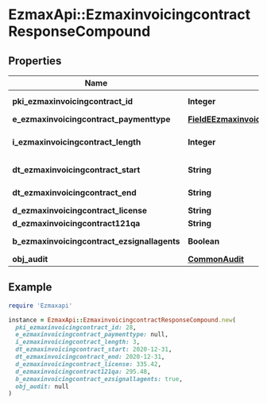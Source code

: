# EzmaxApi::EzmaxinvoicingcontractResponseCompound

## Properties

| Name | Type | Description | Notes |
| ---- | ---- | ----------- | ----- |
| **pki_ezmaxinvoicingcontract_id** | **Integer** | The unique ID of the Ezmaxinvoicingcontract |  |
| **e_ezmaxinvoicingcontract_paymenttype** | [**FieldEEzmaxinvoicingcontractPaymenttype**](FieldEEzmaxinvoicingcontractPaymenttype.md) |  |  |
| **i_ezmaxinvoicingcontract_length** | **Integer** | The length in years of the Ezmaxinvoicingcontract |  |
| **dt_ezmaxinvoicingcontract_start** | **String** | The start date of the Ezmaxinvoicingcontract |  |
| **dt_ezmaxinvoicingcontract_end** | **String** | The end date of the Ezmaxinvoicingcontract |  |
| **d_ezmaxinvoicingcontract_license** | **String** | The price of the license |  |
| **d_ezmaxinvoicingcontract121qa** | **String** | The price for 121QA |  |
| **b_ezmaxinvoicingcontract_ezsignallagents** | **Boolean** | Whether eZsign is for all agents |  |
| **obj_audit** | [**CommonAudit**](CommonAudit.md) |  |  |

## Example

```ruby
require 'Ezmaxapi'

instance = EzmaxApi::EzmaxinvoicingcontractResponseCompound.new(
  pki_ezmaxinvoicingcontract_id: 28,
  e_ezmaxinvoicingcontract_paymenttype: null,
  i_ezmaxinvoicingcontract_length: 3,
  dt_ezmaxinvoicingcontract_start: 2020-12-31,
  dt_ezmaxinvoicingcontract_end: 2020-12-31,
  d_ezmaxinvoicingcontract_license: 335.42,
  d_ezmaxinvoicingcontract121qa: 295.48,
  b_ezmaxinvoicingcontract_ezsignallagents: true,
  obj_audit: null
)
```

